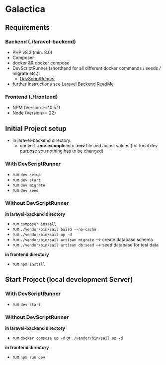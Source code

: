 # Galactica

## Requirements

### Backend (./laravel-backend)
- PHP v8.3 (min. 8.0)
- Composer 
- docker && docker compose
- DevScriptRunner (shorthand for all different docker commands / seeds / migrate etc.):
  - [DevScriptRunner](https://github.com/sandstorm/dev-script-runner)
- further instructions see [Laravel Backend ReadMe](./laravel-backend/README.md)

### Frontend (./frontend)
- NPM (Version >=10.5.1)
- Node (Version>= 22)

## Initial Project setup
- in laravel-backend directory:
  - convert **.env.example** into **.env** file and adjust values (for local dev purpose you nothing has to be changed)

### With DevScriptRunner
- run `dev setup`
- run `dev start`
- run `dev migrate`
- run `dev seed`

### Without DevScriptRunner
**in laravel-backend directory**
- run `composer install`
- run `./vendor/bin/sail build --no-cache`
- run `./vendor/bin/sail up -d`
- run `./vendor/bin/sail artisan migrate` --> create database schema
- run `./vendor/bin/sail artisan db:seed` --> seed database for test data

**in frontend directory**
- run `npm install`

## Start Project (local development Server)
### With DevScriptRunner
- run `dev start`

### Without DevScriptRunner
**in laravel-backend directory**
- run `docker compose up -d` or `./vendor/bin/sail up -d`

**in frontend directory**
- run `npm run dev`
